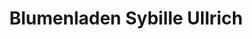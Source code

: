 ---
title: "Blumenladen Sybille Ullrich"
url: /kremmen/blumenladen-sybille-ullrich/
shop: Blumen
---